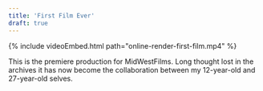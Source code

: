 ```yaml
---
title: 'First Film Ever'
draft: true
---
```


{% include videoEmbed.html path="online-render-first-film.mp4" %}

This is the premiere production for MidWestFilms. Long thought lost in the archives it has now become the collaboration between my 12-year-old and 27-year-old selves.
